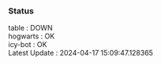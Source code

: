 ### Status


table : DOWN  
hogwarts : OK  
icy-bot : OK  
Latest Update : 2024-04-17 15:09:47.128365
